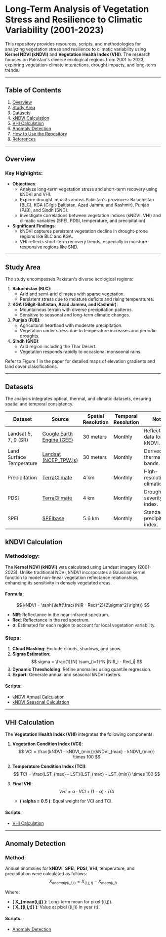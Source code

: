 # Long-Term Analysis of Vegetation Stress and Resilience to Climatic Variability (2001-2023)

This repository provides resources, scripts, and methodologies for analyzing vegetation stress and resilience to climatic variability using **Kernel NDVI (kNDVI)** and **Vegetation Health Index (VHI)**. The research focuses on Pakistan's diverse ecological regions from 2001 to 2023, exploring vegetation-climate interactions, drought impacts, and long-term trends.

---

## Table of Contents

1. [Overview](#overview)
2. [Study Area](#study-area)
3. [Datasets](#datasets)
4. [kNDVI Calculation](#kndvi-calculation)
5. [VHI Calculation](#vhi-calculation)
6. [Anomaly Detection](#anomaly-detection)
7. [How to Use the Repository](#how-to-use-the-repository)
8. [References](#references)

---

## Overview

### Key Highlights:
- **Objectives**:
  - Analyze long-term vegetation stress and short-term recovery using kNDVI and VHI.
  - Explore drought impacts across Pakistan's provinces: Baluchistan (BLC), KGA (Gilgit-Baltistan, Azad Jammu and Kashmir), Punjab (PJB), and Sindh (SND).
  - Investigate correlations between vegetation indices (kNDVI, VHI) and climatic variables (SPEI, PDSI, temperature, and precipitation).
- **Significant Findings**:
  - kNDVI captures persistent vegetation decline in drought-prone regions like BLC and KGA.
  - VHI reflects short-term recovery trends, especially in moisture-responsive regions like SND.

---

## Study Area

The study encompasses Pakistan's diverse ecological regions:
1. **Baluchistan (BLC)**:
   - Arid and semi-arid climates with sparse vegetation.
   - Persistent stress due to moisture deficits and rising temperatures.
2. **KGA (Gilgit-Baltistan, Azad Jammu, and Kashmir)**:
   - Mountainous terrain with diverse precipitation patterns.
   - Sensitive to seasonal and long-term climatic changes.
3. **Punjab (PJB)**:
   - Agricultural heartland with moderate precipitation.
   - Vegetation under stress due to temperature increases and periodic droughts.
4. **Sindh (SND)**:
   - Arid region including the Thar Desert.
   - Vegetation responds rapidly to occasional monsoonal rains.

Refer to Figure 1 in the paper for detailed maps of elevation gradients and land cover classifications.

---

## Datasets

The analysis integrates optical, thermal, and climatic datasets, ensuring spatial and temporal consistency.

| **Dataset**             | **Source**                                                                                       | **Spatial Resolution** | **Temporal Resolution** | **Notes**                       |
|--------------------------|------------------------------------------------------------------------------------------------|-------------------------|--------------------------|----------------------------------|
| Landsat 5, 7, 9 (SR)    | [Google Earth Engine (GEE)](https://developers.google.com/earth-engine/datasets/)               | 30 meters              | Monthly                 | Reflectance data for kNDVI.     |
| Land Surface Temperature | [Landsat (NCEP_TPW.js)](https://github.com/sofiaermida/Landsat_SMW_LST/blob/master/modules/NCEP_TPW.js) | 30 meters              | Monthly                 | Derived from thermal bands.     |
| Precipitation            | [TerraClimate](https://developers.google.com/earth-engine/datasets/catalog/IDAHO_EPSCOR_TERRACLIMATE) | 4 km                   | Monthly                 | High-resolution climatic data.  |
| PDSI                    | [TerraClimate](https://developers.google.com/earth-engine/datasets/catalog/IDAHO_EPSCOR_TERRACLIMATE) | 4 km                   | Monthly                 | Drought severity index.         |
| SPEI                    | [SPEIbase](https://developers.google.com/earth-engine/datasets/catalog/CSIC_SPEI_2_9)          | 5.6 km                 | Monthly                 | Standardized precipitation index.|


## kNDVI Calculation

### Methodology:
The **Kernel NDVI (kNDVI)** was calculated using Landsat imagery (2001-2023). Unlike traditional NDVI, kNDVI incorporates a Gaussian kernel function to model non-linear vegetation reflectance relationships, enhancing its sensitivity in densely vegetated areas.

#### Formula:
$$
kNDVI = \tanh{\left(\frac{(NIR - Red)^2}{2\sigma^2}\right)}
$$


- **NIR**: Reflectance in the near-infrared spectrum.
- **Red**: Reflectance in the red spectrum.
- **σ**: Estimated for each region to account for local vegetation variability.

### Steps:

1. **Cloud Masking**: Exclude clouds, shadows, and snow.
2. **Sigma Estimation**:
   $$
   sigma = \frac{1}{N} \sum_{i=1}^N |NIR_i - Red_i|
   $$
3. **Dynamic Thresholding**: Refine anomalies using quantile regression.
4. **Export**: Generate annual and seasonal kNDVI rasters.

#### Scripts:
- [kNDVI Annual Calculation](https://github.com/kmkamilkhel/Ecology-and-Evolution-Drought-Analysis/blob/main/Kndvi_Annual_Pak.js)
- [kNDVI Seasonal Calculation](https://github.com/kmkamilkhel/Ecology-and-Evolution-Drought-Analysis/blob/main/Kndvi_Seasonal_Pak.js)

---

## VHI Calculation

The **Vegetation Health Index (VHI)** integrates the following components:

1. **Vegetation Condition Index (VCI)**:
   $$
   VCI = \frac{kNDVI - kNDVI_{min}}{kNDVI_{max} - kNDVI_{min}} \times 100
   $$

2. **Temperature Condition Index (TCI)**:
   $$
   TCI = \frac{LST_{max} - LST}{LST_{max} - LST_{min}} \times 100
   $$

3. **Final VHI**:
   $$
   VHI = \alpha \cdot VCI + (1 - \alpha) \cdot TCI
   $$

   - **\( \alpha = 0.5 \)**: Equal weight for VCI and TCI.

#### Scripts:
- [VHI Calculation](https://github.com/kmkamilkhel/Ecology-and-Evolution-Drought-Analysis/blob/main/VHI_Calculation.js)

---

## Anomaly Detection

### Method:
Annual anomalies for **kNDVI**, **SPEI**, **PDSI**, **VHI**, temperature, and precipitation were calculated as follows:
$$
X_{anomaly(i,j,t)} = X_{(i,j,t)} - X_{mean(i,j)}
$$

Where:
- **\( X_{mean(i,j)} \)**: Long-term mean for pixel \((i,j)\).
- **\( X_{(i,j,t)} \)**: Value at pixel \((i,j)\) in year \(t\).

#### Scripts:
- [Anomaly Detection](https://github.com/kmkamilkhel/Ecology-and-Evolution-Drought-Analysis/blob/main/Anomaly_Detection.js)

